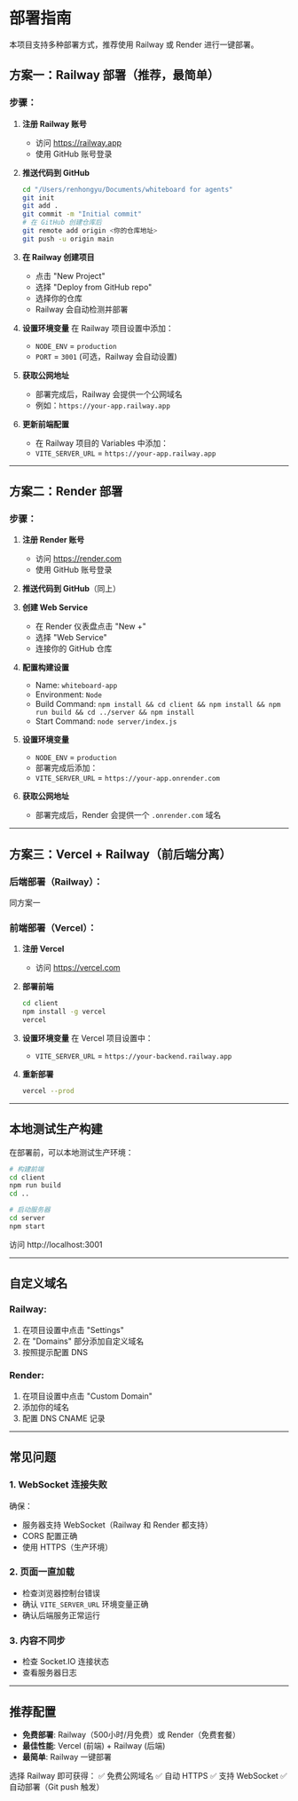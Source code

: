 # 部署指南

本项目支持多种部署方式，推荐使用 Railway 或 Render 进行一键部署。

## 方案一：Railway 部署（推荐，最简单）

### 步骤：

1. **注册 Railway 账号**
   - 访问 https://railway.app
   - 使用 GitHub 账号登录

2. **推送代码到 GitHub**
   ```bash
   cd "/Users/renhongyu/Documents/whiteboard for agents"
   git init
   git add .
   git commit -m "Initial commit"
   # 在 GitHub 创建仓库后
   git remote add origin <你的仓库地址>
   git push -u origin main
   ```

3. **在 Railway 创建项目**
   - 点击 "New Project"
   - 选择 "Deploy from GitHub repo"
   - 选择你的仓库
   - Railway 会自动检测并部署

4. **设置环境变量**
   在 Railway 项目设置中添加：
   - `NODE_ENV` = `production`
   - `PORT` = `3001` (可选，Railway 会自动设置)

5. **获取公网地址**
   - 部署完成后，Railway 会提供一个公网域名
   - 例如：`https://your-app.railway.app`

6. **更新前端配置**
   - 在 Railway 项目的 Variables 中添加：
   - `VITE_SERVER_URL` = `https://your-app.railway.app`

---

## 方案二：Render 部署

### 步骤：

1. **注册 Render 账号**
   - 访问 https://render.com
   - 使用 GitHub 账号登录

2. **推送代码到 GitHub**（同上）

3. **创建 Web Service**
   - 在 Render 仪表盘点击 "New +"
   - 选择 "Web Service"
   - 连接你的 GitHub 仓库

4. **配置构建设置**
   - Name: `whiteboard-app`
   - Environment: `Node`
   - Build Command: `npm install && cd client && npm install && npm run build && cd ../server && npm install`
   - Start Command: `node server/index.js`

5. **设置环境变量**
   - `NODE_ENV` = `production`
   - 部署完成后添加：
   - `VITE_SERVER_URL` = `https://your-app.onrender.com`

6. **获取公网地址**
   - 部署完成后，Render 会提供一个 `.onrender.com` 域名

---

## 方案三：Vercel + Railway（前后端分离）

### 后端部署（Railway）：
同方案一

### 前端部署（Vercel）：

1. **注册 Vercel**
   - 访问 https://vercel.com

2. **部署前端**
   ```bash
   cd client
   npm install -g vercel
   vercel
   ```

3. **设置环境变量**
   在 Vercel 项目设置中：
   - `VITE_SERVER_URL` = `https://your-backend.railway.app`

4. **重新部署**
   ```bash
   vercel --prod
   ```

---

## 本地测试生产构建

在部署前，可以本地测试生产环境：

```bash
# 构建前端
cd client
npm run build
cd ..

# 启动服务器
cd server
npm start
```

访问 http://localhost:3001

---

## 自定义域名

### Railway:
1. 在项目设置中点击 "Settings"
2. 在 "Domains" 部分添加自定义域名
3. 按照提示配置 DNS

### Render:
1. 在项目设置中点击 "Custom Domain"
2. 添加你的域名
3. 配置 DNS CNAME 记录

---

## 常见问题

### 1. WebSocket 连接失败
确保：
- 服务器支持 WebSocket（Railway 和 Render 都支持）
- CORS 配置正确
- 使用 HTTPS（生产环境）

### 2. 页面一直加载
- 检查浏览器控制台错误
- 确认 `VITE_SERVER_URL` 环境变量正确
- 确认后端服务正常运行

### 3. 内容不同步
- 检查 Socket.IO 连接状态
- 查看服务器日志

---

## 推荐配置

- **免费部署**: Railway（500小时/月免费）或 Render（免费套餐）
- **最佳性能**: Vercel (前端) + Railway (后端)
- **最简单**: Railway 一键部署

选择 Railway 即可获得：
✅ 免费公网域名
✅ 自动 HTTPS
✅ 支持 WebSocket
✅ 自动部署（Git push 触发）
